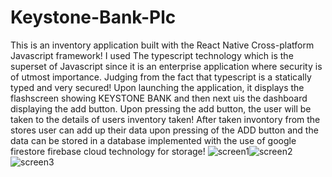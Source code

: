 # Keystone-Bank-Plc
This is an inventory application built with the React Native Cross-platform Javascript framework! I used The typescript technology which is the superset of Javascript since it is an enterprise application where security is of utmost importance. Judging from the fact that typescript is a statically typed and very secured! Upon launching the application, it displays the flashscreen showing KEYSTONE BANK  and then next uis the dashboard displaying the add button. Upon pressing the add button, the user will be taken to the details of users inventory taken! After taken invontory from the stores user can add up their data upon pressing of the ADD button and the data can be stored in a database implemented with the use of google firestore firebase cloud technology for storage! 
![screen1](https://user-images.githubusercontent.com/78437062/231411778-d226bdad-f6b8-40b9-886d-496e5b2529e2.png)![screen2](https://user-images.githubusercontent.com/78437062/231411812-0aa4cced-4c2f-4ee4-8305-df66b8364428.png)
![screen3](https://user-images.githubusercontent.com/78437062/231411902-c457a2d0-e18a-491a-acc8-c03576d81b94.png)
